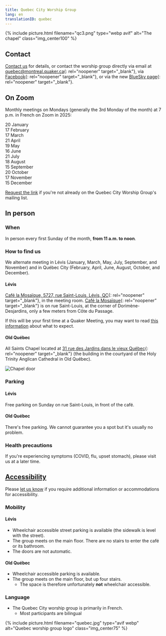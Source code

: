 ```yaml
---
title: Quebec City Worship Group
lang: en
translationID: quebec
---
```

{% include picture.html filename="qc3.png" type="webp avif" alt="The chapel" class="img_center100" %}

## Contact
[Contact us](/contact) for details, or contact the worship group directly via email at [quebec@montreal.quaker.ca](mailto:quebec@montreal.quaker.ca){: rel="noopener" target="_blank"}, via [Facebook](https://www.facebook.com/QuakersQuebecCanada/){: rel="noopener" target="_blank"}, or via the new [BlueSky page](https://bsky.app/profile/quakers-qc-fr.bsky.social){: rel="noopener" target="_blank"}.

## On Zoom
Monthly meetings on Mondays (generally the 3rd Monday of the month) at 7 p.m. in French on Zoom in 2025:

20 January  
17 February  
17 March  
21 April  
19 May  
16 June  
21 July  
18 August  
15 September  
20 October  
17 November  
15 December  

[Request the link](mailto:quebec@montreal.quaker.ca) if you're not already on the Quebec City Worship Group's mailing list.

## In person
### When
In person every first Sunday of the month, **from 11 a.m. to noon**.

### How to find us
We alternate meeting in Lévis (January, March, May, July, September, and November) and in Québec City (February, April, June, August, October, and December).

#### Lévis
[Café la Mosaïque, 5727, rue Saint-Louis, Lévis, QC](https://goo.gl/maps/HYYEYV92bwR3Wujp6){: rel="noopener" target="_blank"}, in the meeting room. [Café la Mosaïque](http://cafelamosaique.org/){: rel="noopener" target="_blank"} is on rue Saint-Louis, at the corner of Dorimène-Desjardins, only a few meters from Côte du Passage.

If this will be your first time at a Quaker Meeting, you may want to read [this information](/about) about what to expect.
#### Old Québec
All Saints Chapel located at [31 rue des Jardins dans le vieux Québec](https://maps.app.goo.gl/NNHaVfcmDpb2o5oo6){: rel="noopener" target="_blank"} (the building in the courtyard of the Holy Trinity Anglican Cathedral in Old Québec).

![Chapel door](/assets/images/QC_chapel_door.avif)

### Parking
#### Lévis
Free parking on Sunday on rue Saint-Louis, in front of the café.
#### Old Québec
There's free parking. We cannot guarantee you a spot but it's usually no problem.

### Health precautions <span class="stanchor"><a name="precautions"></a></span>

If you're experiencing symptoms (COVID, flu, upset stomach), please visit us at a later time.

## [Accessibility](/accessibility) <span class="stanchor"><a name="accessibility"></a></span>
Please [let us know](/contact) if you require additional information or accommodations for accessibility.

### Mobility
#### Lévis
* Wheelchair accessible street parking is available (the sidewalk is level with the street).
* The group meets on the main floor. There are no stairs to enter the café or its bathroom.
* The doors are not automatic.

#### Old Québec
* Wheelchair accessible parking is available.
* The group meets on the main floor, but up four stairs.
  * The space is therefore unfortunately **not** wheelchair accessible.

### Language
* The Quebec City worship group is primarily in French.
  * Most participants are bilingual

{% include picture.html filename="quebec.jpg" type="avif webp" alt="Quebec worship group logo" class="img_center75" %}
